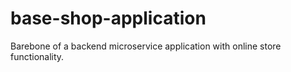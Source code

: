 # base-shop-application
Barebone of a backend microservice application with online store functionality.
